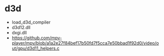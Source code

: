 d3d
===
- load_d3d_compiler
- d3d12.dll
- dxgi.dll
- https://github.com/mpv-player/mpv/blob/a1a2e27f84bef17b50fd7f5cca7e50bbad1f92d0/video/out/gpu/d3d11_helpers.c
